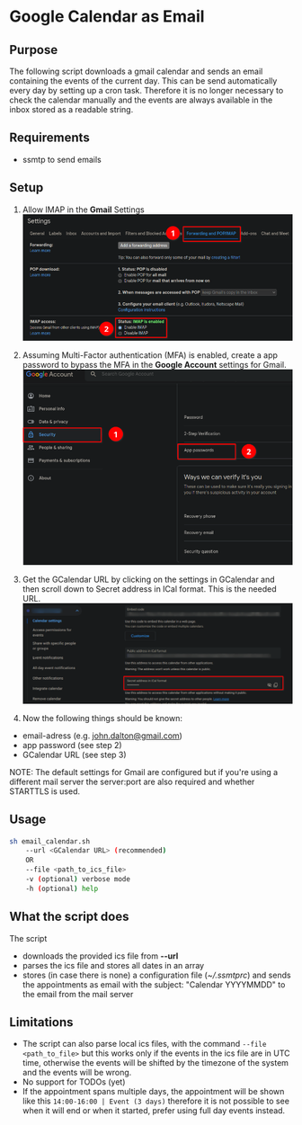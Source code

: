 # Google Calendar as Email
## Purpose
The following script downloads a gmail calendar and sends an email containing the events of the current day. 
This can be send automatically every day by setting up a cron task. 
Therefore it is no longer necessary to check the calendar manually and the events are always available in the inbox stored as a readable string.

## Requirements
- ssmtp to send emails

## Setup
1. Allow IMAP in the **Gmail** Settings
![](img/GmailSettings.png)

2. Assuming Multi-Factor authentication (MFA) is enabled, create a app password to bypass the MFA in the **Google Account** settings for Gmail.
![](img/Google_Settings.png)

3. Get the GCalendar URL by clicking on the settings in GCalendar and then scroll down to Secret address in ICal format. This is the needed URL.
![](img/GCalendar_Settings.png)

4. Now the following things should be known:
- email-adress (e.g. john.dalton@gmail.com)
- app password (see step 2)
- GCalendar URL (see step 3)

NOTE: The default settings for Gmail are configured but if you're using a different
mail server the server:port are also required and whether STARTTLS is used.

## Usage
```bash
sh email_calendar.sh
    --url <GCalendar URL> (recommended) 
    OR
    --file <path_to_ics_file>
    -v (optional) verbose mode
    -h (optional) help
```

## What the script does
The script
- downloads the provided ics file from **--url**
- parses the ics file and stores all dates in an array
- stores (in case there is none) a configuration file (*~/.ssmtprc*) and sends the appointments as email with the subject: "Calendar YYYYMMDD" to the email from the mail server

## Limitations
- The script can also parse local ics files, with the command `--file <path_to_file>` but this works only if the events in the ics file are in UTC time, otherwise the events will be shifted by the timezone of the system and the events will be wrong.
- No support for TODOs (yet)
- If the appointment spans multiple days, the appointment will be shown like this `14:00-16:00 | Event (3 days)` therefore it is not possible to see when it will end or when it started, prefer using full day events instead.
